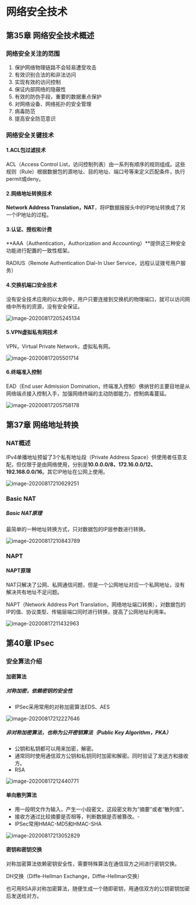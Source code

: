 # 网络安全技术



## 第35章 网络安全技术概述

### 网络安全关注的范围

1. 保护网络物理链路不会轻易遭受攻击
2. 有效识别合法的和非法访问
3. 实现有效的访问控制
4. 保证内部网络的隐蔽性
5. 有效的防伪手段，重要的数据重点保护
6. 对网络设备、网络拓扑的安全管理
7. 病毒防范
8. 提高安全防范意识

### 网络安全关键技术

#### 1.ACL包过滤技术

ACL（Access Control List，访问控制列表）由一系列有顺序的规则组成。这些规则（Rule）根据数据包的源地址、目的地址、端口号等来定义匹配条件，执行permit或deny。

#### 2.网络地址转换技术

**Network Address Translation，NAT**，将IP数据报报头中的IP地址转换成了另一个IP地址的过程。

#### 3.认证、授权和计费

**AAA（Authentication，Authorization and Accounting）**提供这三种安全功能进行配置的一致性框架。

RADIUS（Remote Authentication Dial-In User Service，远程认证拨号用户服务）

#### 4.交换机端口安全技术

没有安全技术应用的以太网中，用户只要连接到交换机的物理端口，就可以访问网络中所有的资源，没有安全保证。

![image-20200817205245134](https://cdn.jsdelivr.net/gh/KevinJohn-GH/pictures//img/20200817205505.png)

#### 5.VPN虚拟私有网技术

VPN，Virtual Private Network，虚拟私有网。

![image-20200817205501714](https://cdn.jsdelivr.net/gh/KevinJohn-GH/pictures//img/20200817205501.png)

#### 6.终端准入控制

EAD（End user Admission Domination，终端准入控制）佛纳甘的主要目地是从网络端点接入控制入手，加强网络终端的主动防御能力，控制病毒蔓延。

![image-20200817205758178](https://cdn.jsdelivr.net/gh/KevinJohn-GH/pictures//img/20200817205758.png)



## 第37章 网络地址转换

### NAT概述

IPv4单播地址预留了3个私有地址段（Private Address Space）供使用者任意支配，但仅限于是由网络使用，分别是**10.0.0.0/8、172.16.0.0/12、192.168.0.0/16**。其它IP地址在公网上使用。

![image-20200817210629251](https://cdn.jsdelivr.net/gh/KevinJohn-GH/pictures//img/20200817210629.png)

### Basic NAT

##### Basic NAT原理

最简单的一种地址转换方式，只对数据包的IP层参数进行转换。

![image-20200817210843789](https://cdn.jsdelivr.net/gh/KevinJohn-GH/pictures//img/20200817210924.png)

### NAPT

#### NAPT原理

NAT只解决了公网、私网通信问题，但是一个公网地址对应一个私网地址，没有解决共有地址不足问题。

NAPT（Network Address Port Translation，网络地址端口转换），对数据包的IP的值、协议类型、传输层端口同时进行转换，提高了公网地址利用率。

![image-20200817211432963](https://cdn.jsdelivr.net/gh/KevinJohn-GH/pictures//img/20200817211637.png)



## 第40章 IPsec

### 安全算法介绍

#### 加密算法

##### 对称加密，依赖密钥的安全性

- IPSec采用常用的对称加密算法EDS、AES

![image-20200817212227646](https://cdn.jsdelivr.net/gh/KevinJohn-GH/pictures//img/20200817213257.png)

##### 非对称加密算法，也称为公开密钥算法（Public Key Algorithm，PKA）

- 公钥和私钥都可以用来加密，解密。
- 通常同时使用通信双方公钥和私钥同时加密和解密。同时验证了发送方和接收方。
- RSA

![image-20200817212440771](https://cdn.jsdelivr.net/gh/KevinJohn-GH/pictures//img/20200817212440.png)

#### 单向散列算法

- 用一段明文作为输入，产生一小段密文，这段密文称为“摘要”或者“散列值”。
- 接收方通过比较摘要是否相等，判断数据是否被篡改。-
- IPSec常用HMAC-MD5和HMAC-SHA 

![image-20200817213052829](https://cdn.jsdelivr.net/gh/KevinJohn-GH/pictures//img/20200817213052.png)

#### 密钥和密钥交换

对称加密算法依赖密钥安全性，需要特殊算法在通信双方之间进行密钥交换。

DH交换（Diffe-Hellman Exchange，Diffie-Hellman交换）

也可用RSA非对称加密算法，随便生成一个随即密钥，用通信双方的公钥密钥加密后发送给对方。
